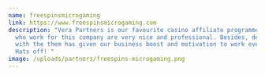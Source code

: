 ```yaml
---
name: freespinsmicrogaming
link: https://www.freespinsmicrogaming.com
description: "Vera Partners is our favourite casino affiliate programme! Those
  who work for this company are very nice and professional. Besides, dealing
  with the them has given our business boost and motivation to work even harder.
  Hats off! "
image: /uploads/partners/freespins-microgaming.png
---
```

